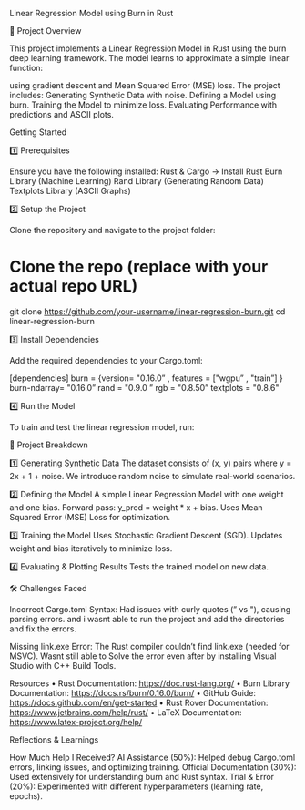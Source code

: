 Linear Regression Model using Burn in Rust

📌 Project Overview

This project implements a Linear Regression Model in Rust using the burn deep learning framework. The model learns to approximate a simple linear function:

using gradient descent and Mean Squared Error (MSE) loss. The project includes:
Generating Synthetic Data with noise.
Defining a Model using burn.
Training the Model to minimize loss.
Evaluating Performance with predictions and ASCII plots.

Getting Started

1️⃣ Prerequisites

Ensure you have the following installed:
Rust & Cargo → Install Rust
Burn Library (Machine Learning)
Rand Library (Generating Random Data)
Textplots Library (ASCII Graphs)

2️⃣ Setup the Project

Clone the repository and navigate to the project folder:

# Clone the repo (replace with your actual repo URL)
git clone https://github.com/your-username/linear-regression-burn.git
cd linear-regression-burn

3️⃣ Install Dependencies

Add the required dependencies to your Cargo.toml:

[dependencies]
burn = {version= "0.16.0” , features = ["wgpu” , "train”] }
burn-ndarray= "0.16.0”
rand = "0.9.0 ”
rgb = "0.8.50”
textplots = "0.8.6"

4️⃣ Run the Model

To train and test the linear regression model, run:

📜 Project Breakdown

1️⃣ Generating Synthetic Data
The dataset consists of (x, y) pairs where y = 2x + 1 + noise.
We introduce random noise to simulate real-world scenarios.

2️⃣ Defining the Model
A simple Linear Regression Model with one weight and one bias.
Forward pass: y_pred = weight * x + bias.
Uses Mean Squared Error (MSE) Loss for optimization.

3️⃣ Training the Model
Uses Stochastic Gradient Descent (SGD).
Updates weight and bias iteratively to minimize loss.


4️⃣ Evaluating & Plotting Results
Tests the trained model on new data.

🛠 Challenges Faced

Incorrect Cargo.toml Syntax: Had issues with curly quotes (” vs "), causing parsing errors. and i wasnt able to run the project and add the directories and fix the errors.

Missing link.exe Error: The Rust compiler couldn’t find link.exe (needed for MSVC). Wasnt still able to Solve the error even after by installing Visual Studio with C++ Build Tools.

Resources
• Rust Documentation: https://doc.rust-lang.org/
• Burn Library Documentation: https://docs.rs/burn/0.16.0/burn/
• GitHub Guide: https://docs.github.com/en/get-started
• Rust Rover Documentation: https://www.jetbrains.com/help/rust/
• LaTeX Documentation: https://www.latex-project.org/help/

Reflections & Learnings

How Much Help I Received?
AI Assistance (50%): Helped debug Cargo.toml errors, linking issues, and optimizing training.
Official Documentation (30%): Used extensively for understanding burn and Rust syntax.
Trial & Error (20%): Experimented with different hyperparameters (learning rate, epochs).